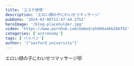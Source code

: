 ```yaml
---
title: 'エステ研修'
description: 'エロい顔の子にわいせつマッサージ'
pubDate: '2024-03-06T12:47:44.275Z'
heroImage: '/blog-placeholder.jpg'
video: 'https://www.pornhub.com/embed/ph606a4bb2bbf62'
categories: ['astronomy']
tags: ['パイパン']
author: '["sexford_university"]'
---
```


エロい顔の子にわいせつマッサージ😻
